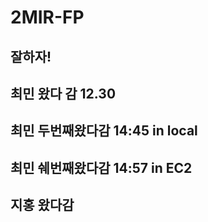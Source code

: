 # 2MIR-FP

## 잘하자! 

## 최민 왔다 감 12.30
## 최민 두번째왔다감 14:45 in local
## 최민 쉐번째왔다감 14:57 in EC2
## 지홍 왔다감
